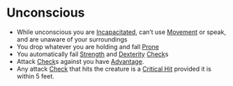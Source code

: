 # Unconscious

- While unconscious you are [Incapacitated](Incapacitated.md), can’t use [Movement](../Game%20Structure/Movement.md) or speak, and are unaware of your surroundings
- You drop whatever you are holding and fall [Prone](Prone.md)
- You automatically fail [Strength](../Player%20Character%20Components/Chosen%20Statistics/Strength.md) and [Dexterity](../Player%20Character%20Components/Chosen%20Statistics/Dexterity.md) [Check](../Game%20Structure/Check.md)s
- Attack [Check](../Game%20Structure/Check.md)s against you have [Advantage](Advantage.md).
- Any attack [Check](../Game%20Structure/Check.md) that hits the creature is a [Critical Hit](Critical%20Hit.md) provided it is within 5 feet.